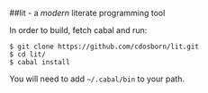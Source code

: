 ##lit - a *modern* literate programming tool

In order to build, fetch cabal and run: 

```
$ git clone https://github.com/cdosborn/lit.git 
$ cd lit/
$ cabal install
```
You will need to add `~/.cabal/bin` to your path.
